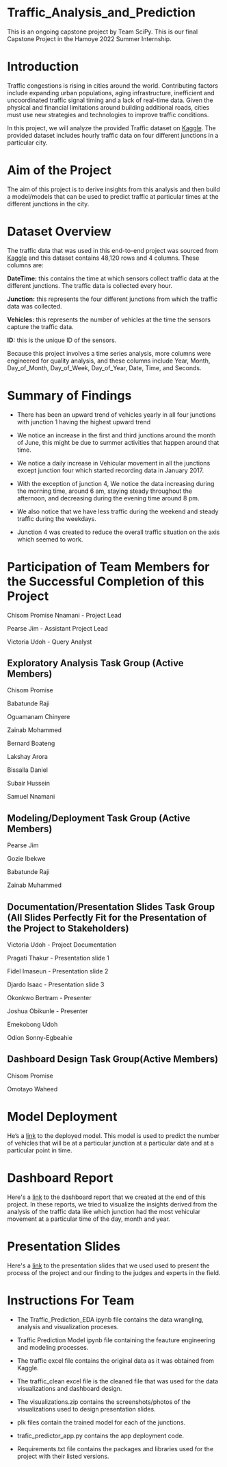 # Traffic_Analysis_and_Prediction

This is an ongoing capstone project by Team SciPy. This is our final Capstone Project in the Hamoye 2022 Summer Internship.


# Introduction

Traffic congestions is rising in cities around the world. Contributing factors include expanding urban populations, aging infrastructure, inefficient and uncoordinated traffic signal timing and a lack of real-time data. Given the physical and financial limitations around building additional roads, cities must use new strategies and technologies to improve traffic conditions.

In this project, we will analyze the provided Traffic dataset on [Kaggle](https://www.kaggle.com/datasets/fedesoriano/traffic-prediction-dataset). The provided dataset includes hourly traffic data on four different junctions in a particular city.


# Aim of the Project

The aim of this project is to derive insights from this analysis and then build a model/models that can be used to predict traffic at particular times at the different junctions in the city.


# Dataset Overview

The traffic data that was used in this end-to-end project was sourced from [Kaggle](https://www.kaggle.com/datasets/fedesoriano/traffic-prediction-dataset) and this dataset contains 48,120 rows and 4 columns. These columns are:

**DateTime:** this contains the time at which sensors collect traffic data at the different junctions. The traffic data is collected every hour.

**Junction:** this represents the four different junctions from which the traffic data was collected.

**Vehicles:** this represents the number of vehicles at the time the sensors capture the traffic data.

**ID:** this is the unique ID of the sensors.

Because this project involves a time series analysis, more columns were engineered for quality analysis, and these columns include Year, Month, Day_of_Month, Day_of_Week, Day_of_Year, Date, Time, and Seconds.


# Summary of Findings

 - There has been an upward trend of vehicles yearly in all four junctions with junction 1 having the highest upward trend
 
 - We notice an increase in the first and third junctions around the month of June, this might be due to summer activities that happen around that time.
 
 - We notice a daily increase in Vehicular movement in all the junctions except junction four which started recording data in January 2017.
 
 - With the exception of junction 4, We notice the data increasing during the morning time, around 6 am, staying steady throughout the afternoon, and decreasing during the evening time around 8 pm.
 
 - We also notice that we have less traffic during the weekend and steady traffic during the weekdays.

 - Junction 4 was created to reduce the overall traffic situation on the axis which seemed to work.


# Participation of Team Members for the Successful Completion of this Project

Chisom Promise Nnamani - Project Lead

Pearse Jim - Assistant Project Lead

Victoria Udoh - Query Analyst


## Exploratory Analysis Task Group (Active Members)

Chisom Promise

Babatunde Raji

Oguamanam Chinyere

Zainab Mohammed

Bernard Boateng

Lakshay Arora

Bissalla Daniel 

Subair Hussein

Samuel Nnamani


## Modeling/Deployment Task Group (Active Members)

Pearse Jim

Gozie Ibekwe

Babatunde Raji

Zainab Muhammed


## Documentation/Presentation Slides Task Group (All Slides Perfectly Fit for the Presentation of the Project to Stakeholders)

Victoria Udoh - Project Documentation

Pragati Thakur - Presentation slide 1

Fidel Imaseun - Presentation slide 2

Djardo Isaac - Presentation slide 3

Okonkwo Bertram - Presenter

Joshua Obikunle - Presenter

Emekobong Udoh

Odion Sonny-Egbeahie


## Dashboard Design Task Group(Active Members)

Chisom Promise

Omotayo Waheed


# Model Deployment

He’s a [link](https://team-scipy-traffic-predictor-ap.streamlitapp.com/) to the deployed model. This model is used to predict the number of vehicles that will be at a particular junction at a particular date and at a particular point in time.


# Dashboard Report

Here's a [link](https://bit.ly/Traffic-Data-Analysis-Dashboard-by-Team-SciPy) to the dashboard report that we created at the end of this project. In these reports, we tried to visualize the insights derived from the analysis of the traffic data like which junction had the most vehicular movement at a particular time of the day, month and year.


# Presentation Slides

Here's a [link](https://bit.ly/Traffic-Data-Analysis-Slide-Presentation-by-Team-SciPy) to the presentation slides that we used used to present the process of the project and our finding to the judges and experts in the field.


# Instructions For Team

 - The Traffic_Prediction_EDA ipynb file contains the data wrangling, analysis and visualization proceses.
 
 - Traffic Prediction Model ipynb file containing the feauture engineering and modeling processes.
 
 - The traffic excel file contains the original data as it was obtained from Kaggle.
 
 - The traffic_clean excel file is the cleaned file that was used for the data visualizations and dashboard design.
 
 - The visualizations.zip contains the screenshots/photos of the visualizations used to design presentation slides.
 
 - plk files contain the trained model for each of the junctions.
 
 - trafic_predictor_app.py contains the app deployment code.
 
 - Requirements.txt file contains the packages and libraries used for the project with their listed versions.
